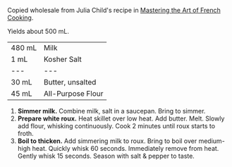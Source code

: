 Copied wholesale from Julia Child's recipe in [Mastering the Art of French Cooking](https://www.amazon.com/Mastering-Art-French-Cooking-Vol/dp/0375413405).

Yields about 500 mL.

|||
|:--|:--|
| 480 mL | Milk
| 1 mL   | Kosher Salt
| ---    | ---
| 30 mL  | Butter, unsalted
| 45 mL  | All-Purpose Flour

1. **Simmer milk.** Combine milk, salt in a saucepan. Bring to simmer.
2. **Prepare white roux.** Heat skillet over low heat. Add butter. Melt. Slowly add flour, whisking continuously. Cook 2 minutes until roux starts to froth.
3. **Boil to thicken.** Add simmering milk to roux. Bring to boil over medium-high heat. Quickly whisk 60 seconds. Immediately remove from heat. Gently whisk 15 seconds. Season with salt & pepper to taste.
